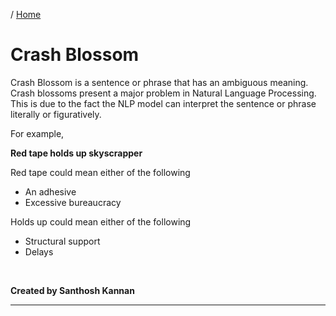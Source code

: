 / [Home](index.md)

# Crash Blossom

Crash Blossom is a sentence or phrase that has an ambiguous meaning. Crash blossoms present a major problem in Natural Language Processing. This is due to the fact the NLP model can interpret the sentence or phrase literally or figuratively.

For example,

**Red tape holds up skyscrapper**

Red tape could mean either of the following

- An adhesive
- Excessive bureaucracy

Holds up could mean either of the following

- Structural support
- Delays

<br>

**Created by Santhosh Kannan**

---

<br>
